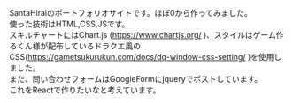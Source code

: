 SantaHiraiのポートフォリオサイトです。ほぼ0から作ってみました。\
使った技術はHTML,CSS,JSです。\
スキルチャートにはChart.js (https://www.chartjs.org/ )、スタイルはゲーム作るくん様が配布しているドラクエ風のCSS(https://gametsukurukun.com/docs/dq-window-css-setting/ )を使用しました。\
また、問い合わせフォームはGoogleFormにjqueryでポストしています。\
これをReactで作りたいなと考えています。

